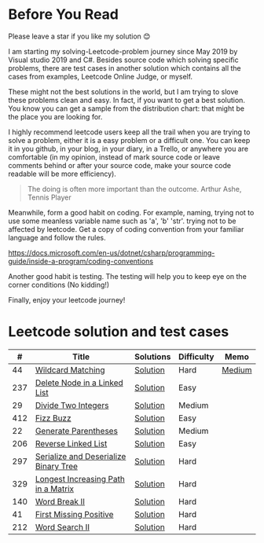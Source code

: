 # Before You Read

Please leave a star if you like my solution 😊

I am starting my solving-Leetcode-problem journey since May 2019 by Visual studio 2019 and C#. Besides source code which solving specific problems, there are test cases in another solution which contains all the cases from examples, Leetcode Online Judge, or myself.

These might not the best solutions in the world, but I am trying to slove these problems clean and easy. In fact, if you want to get a best solution. You know you can get a sample from the distribution chart: that might be the place you are looking for.

I highly recommend leetcode users keep all the trail when you are trying to solve a problem, either it is a easy problem or a difficult one. You can keep it in you github, in your blog, in your diary, in a Trello, or anywhere you are comfortable (in my opinion, instead of mark source code or leave comments behind or after your source code, make your source code readable will be more efficiency). 

> The doing is often more important than the outcome. Arthur Ashe, Tennis Player

Meanwhile, form a good habit on coding. For example, naming, trying not to use some meanless variable name such as 'a', 'b' 'str'. trying not to be affected by leetcode. Get a copy of coding convention from your familiar language and follow the rules.

https://docs.microsoft.com/en-us/dotnet/csharp/programming-guide/inside-a-program/coding-conventions

Another good habit is testing. The testing will help you to keep eye on the corner conditions (No kidding!)

Finally, enjoy your leetcode journey!

# Leetcode solution and test cases
|  #  |      Title     |   Solutions   |  Difficulty  | Memo                   
|-----|----------------|---------------|-------------|-------------
|44|[Wildcard Matching](https://leetcode.com/problems/wildcard-matching/)|[Solution](https://github.com/fuchun2018/leetcode/blob/master/leetcode/WildcardMatch/WildcardMatchSolution.cs) |Hard|[Medium](https://medium.com/@fuchun.chang/leetcode-wildcard-regex-311dc4a4a6f6)|
|237|[Delete Node in a Linked List](https://leetcode.com/problems/delete-node-in-a-linked-list/)|[Solution](https://github.com/fuchun2018/leetcode/blob/master/leetcode/DeleteNodeInLinkedList/DeleteNodeSolution.cs) |Easy||
|29|[Divide Two Integers](https://leetcode.com/problems/divide-two-integers/)|[Solution](https://github.com/fuchun2018/leetcode/blob/master/leetcode/DivideTwoIntegers/DivideSolution.cs) |Medium||
|412|[Fizz Buzz](https://leetcode.com/problems/fizz-buzz/)|[Solution](https://github.com/fuchun2018/leetcode/blob/master/leetcode/FizzBuzz/FizzBuzzSolution.cs) |Easy||
|22|[Generate Parentheses](https://leetcode.com/problems/generate-parentheses/)|[Solution](https://github.com/fuchun2018/leetcode/blob/master/leetcode/GenerateParenthesis/GenerateParenthesisSolution.cs) |Medium||
|206|[Reverse Linked List](https://leetcode.com/problems/reverse-linked-list/)|[Solution](https://github.com/fuchun2018/leetcode/blob/master/leetcode/ReverseLinkedList/ReverseListSolution.cs) |Easy||
|297|[Serialize and Deserialize Binary Tree](https://leetcode.com/problems/serialize-and-deserialize-binary-tree/)|[Solution](https://github.com/fuchun2018/leetcode/blob/master/leetcode/SerializeAndDeserializeBinaryTree/SerializeAndDeserializeBinaryTreeSolution.cs) |Hard||
|329|[Longest Increasing Path in a Matrix](https://leetcode.com/problems/longest-increasing-path-in-a-matrix/)|[Solution](https://github.com/fuchun2018/leetcode/blob/master/leetcode/LongestIncreasingPath/LongestIncreasingPathSolution.cs) |Hard||
|140|[Word Break II](https://leetcode.com/problems/word-break-ii/)|[Solution](https://github.com/fuchun2018/leetcode/blob/master/leetcode/WordBreak/WordBreakSolution.cs) |Hard||
|41|[First Missing Positive](https://leetcode.com/problems/first-missing-positive/)|[Solution](https://github.com/fuchun2018/leetcode/blob/master/leetcode/FirstMissingPositive/FirstMissingPositiveSolution.cs) |Hard||
|212|[Word Search II](https://leetcode.com/problems/word-search-ii/)|[Solution](https://github.com/fuchun2018/leetcode/blob/master/leetcode/WordSearch/WordSearchSolution.cs) |Hard||
